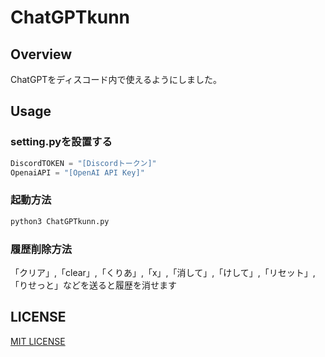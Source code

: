 # ChatGPTkunn

## Overview
ChatGPTをディスコード内で使えるようにしました。

## Usage

### setting.pyを設置する
```py
DiscordTOKEN = "[Discordトークン]"
OpenaiAPI = "[OpenAI API Key]"
```
### 起動方法
```sh
python3 ChatGPTkunn.py
```

### 履歴削除方法
「クリア」,「clear」,「くりあ」,「x」,「消して」,「けして」,「リセット」,「りせっと」などを送ると履歴を消せます

## LICENSE
[MIT LICENSE](LICENSE)